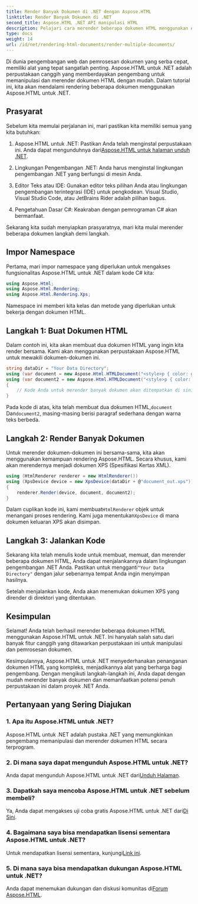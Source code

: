 ```yaml
---
title: Render Banyak Dokumen di .NET dengan Aspose.HTML
linktitle: Render Banyak Dokumen di .NET
second_title: Aspose.HTML .NET API manipulasi HTML
description: Pelajari cara merender beberapa dokumen HTML menggunakan Aspose.HTML untuk .NET. Tingkatkan kemampuan pemrosesan dokumen Anda dengan perpustakaan canggih ini.
type: docs
weight: 14
url: /id/net/rendering-html-documents/render-multiple-documents/
---
```

Di dunia pengembangan web dan pemrosesan dokumen yang serba cepat, memiliki alat yang tepat sangatlah penting. Aspose.HTML untuk .NET adalah perpustakaan canggih yang memberdayakan pengembang untuk memanipulasi dan merender dokumen HTML dengan mudah. Dalam tutorial ini, kita akan mendalami rendering beberapa dokumen menggunakan Aspose.HTML untuk .NET.

## Prasyarat

Sebelum kita memulai perjalanan ini, mari pastikan kita memiliki semua yang kita butuhkan:

1.  Aspose.HTML untuk .NET: Pastikan Anda telah menginstal perpustakaan ini. Anda dapat mengunduhnya dari[Aspose.HTML untuk halaman unduh .NET](https://releases.aspose.com/html/net/).

2. Lingkungan Pengembangan .NET: Anda harus menginstal lingkungan pengembangan .NET yang berfungsi di mesin Anda.

3. Editor Teks atau IDE: Gunakan editor teks pilihan Anda atau lingkungan pengembangan terintegrasi (IDE) untuk pengkodean. Visual Studio, Visual Studio Code, atau JetBrains Rider adalah pilihan bagus.

4. Pengetahuan Dasar C#: Keakraban dengan pemrograman C# akan bermanfaat.

Sekarang kita sudah menyiapkan prasyaratnya, mari kita mulai merender beberapa dokumen langkah demi langkah.

## Impor Namespace

Pertama, mari impor namespace yang diperlukan untuk mengakses fungsionalitas Aspose.HTML untuk .NET dalam kode C# kita:

```csharp
using Aspose.Html;
using Aspose.Html.Rendering;
using Aspose.Html.Rendering.Xps;
```

Namespace ini memberi kita kelas dan metode yang diperlukan untuk bekerja dengan dokumen HTML.

## Langkah 1: Buat Dokumen HTML

Dalam contoh ini, kita akan membuat dua dokumen HTML yang ingin kita render bersama. Kami akan menggunakan perpustakaan Aspose.HTML untuk mewakili dokumen-dokumen ini.

```csharp
string dataDir = "Your Data Directory";
using (var document = new Aspose.Html.HTMLDocument("<style>p { color: green; }</style><p>my first paragraph</p>", @"c:\work\"))
using (var document2 = new Aspose.Html.HTMLDocument("<style>p { color: blue; }</style><p>my first paragraph</p>", @"c:\work\"))
{
    // Kode Anda untuk merender banyak dokumen akan ditempatkan di sini.
}
```

Pada kode di atas, kita telah membuat dua dokumen HTML,`document` Dan`document2`, masing-masing berisi paragraf sederhana dengan warna teks berbeda.

## Langkah 2: Render Banyak Dokumen

Untuk merender dokumen-dokumen ini bersama-sama, kita akan menggunakan kemampuan rendering Aspose.HTML. Secara khusus, kami akan merendernya menjadi dokumen XPS (Spesifikasi Kertas XML).

```csharp
using (HtmlRenderer renderer = new HtmlRenderer())
using (XpsDevice device = new XpsDevice(dataDir + @"document_out.xps"))
{
    renderer.Render(device, document, document2);
}
```

 Dalam cuplikan kode ini, kami membuat`HtmlRenderer` objek untuk menangani proses rendering. Kami juga menentukan`XpsDevice` di mana dokumen keluaran XPS akan disimpan.

## Langkah 3: Jalankan Kode

 Sekarang kita telah menulis kode untuk membuat, memuat, dan merender beberapa dokumen HTML, Anda dapat menjalankannya dalam lingkungan pengembangan .NET Anda. Pastikan untuk mengganti`"Your Data Directory"` dengan jalur sebenarnya tempat Anda ingin menyimpan hasilnya.

Setelah menjalankan kode, Anda akan menemukan dokumen XPS yang dirender di direktori yang ditentukan.

## Kesimpulan
Selamat! Anda telah berhasil merender beberapa dokumen HTML menggunakan Aspose.HTML untuk .NET. Ini hanyalah salah satu dari banyak fitur canggih yang ditawarkan perpustakaan ini untuk manipulasi dan pemrosesan dokumen.

Kesimpulannya, Aspose.HTML untuk .NET menyederhanakan penanganan dokumen HTML yang kompleks, menjadikannya alat yang berharga bagi pengembang. Dengan mengikuti langkah-langkah ini, Anda dapat dengan mudah merender banyak dokumen dan memanfaatkan potensi penuh perpustakaan ini dalam proyek .NET Anda.

## Pertanyaan yang Sering Diajukan

### 1. Apa itu Aspose.HTML untuk .NET?
Aspose.HTML untuk .NET adalah pustaka .NET yang memungkinkan pengembang memanipulasi dan merender dokumen HTML secara terprogram.

### 2. Di mana saya dapat mengunduh Aspose.HTML untuk .NET?
 Anda dapat mengunduh Aspose.HTML untuk .NET dari[Unduh Halaman](https://releases.aspose.com/html/net/).

### 3. Dapatkah saya mencoba Aspose.HTML untuk .NET sebelum membeli?
 Ya, Anda dapat mengakses uji coba gratis Aspose.HTML untuk .NET dari[Di Sini](https://releases.aspose.com/).

### 4. Bagaimana saya bisa mendapatkan lisensi sementara Aspose.HTML untuk .NET?
 Untuk mendapatkan lisensi sementara, kunjungi[Link ini](https://purchase.aspose.com/temporary-license/).

### 5. Di mana saya bisa mendapatkan dukungan Aspose.HTML untuk .NET?
 Anda dapat menemukan dukungan dan diskusi komunitas di[Forum Aspose.HTML](https://forum.aspose.com/).
